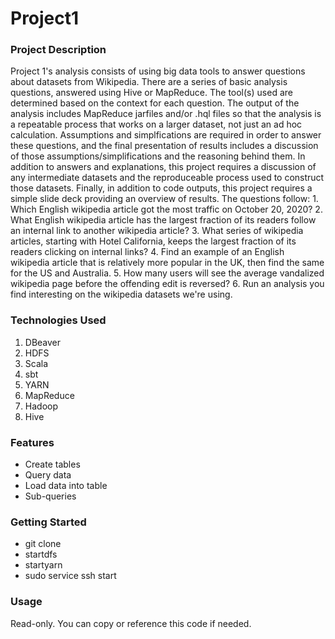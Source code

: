 # Project1
 
### Project Description
Project 1's analysis consists of using big data tools to answer questions about datasets from Wikipedia. There are a series of basic analysis questions, answered using Hive or MapReduce. The tool(s) used are determined based on the context for each question. The output of the analysis includes MapReduce jarfiles and/or .hql files so that the analysis is a repeatable process that works on a larger dataset, not just an ad hoc calculation. Assumptions and simplfications are required in order to answer these questions, and the final presentation of results includes a discussion of those assumptions/simplifications and the reasoning behind them. In addition to answers and explanations, this project requires a discussion of any intermediate datasets and the reproduceable process used to construct those datasets. Finally, in addition to code outputs, this project requires a simple slide deck providing an overview of results. The questions follow: 1. Which English wikipedia article got the most traffic on October 20, 2020? 2. What English wikipedia article has the largest fraction of its readers follow an internal link to another wikipedia article? 3. What series of wikipedia articles, starting with Hotel California, keeps the largest fraction of its readers clicking on internal links? 4. Find an example of an English wikipedia article that is relatively more popular in the UK, then find the same for the US and Australia. 5. How many users will see the average vandalized wikipedia page before the offending edit is reversed? 6. Run an analysis you find interesting on the wikipedia datasets we're using.

### Technologies Used
1) DBeaver
2) HDFS
3) Scala 
4) sbt
5) YARN
6) MapReduce
7) Hadoop
8) Hive

### Features
- Create tables
- Query data
- Load data into table
- Sub-queries

### Getting Started
- git clone
- startdfs
- startyarn
- sudo service ssh start

### Usage
 Read-only. You can copy or reference this code if needed. 

